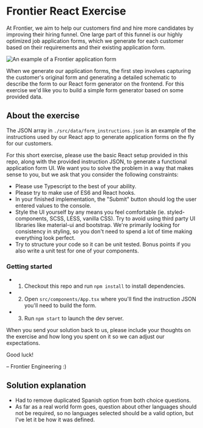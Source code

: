 # Frontier React Exercise

At Frontier, we aim to help our customers find and hire more candidates by improving their hiring funnel. One large part of this funnel is our highly optimized job application forms, which we generate for each customer based on their requirements and their existing application form.

![An example of a Frontier application form](https://frontier-public-assets.s3-us-west-2.amazonaws.com/frontier-form-demo.png)

When we generate our application forms, the first step involves capturing the customer's original form and generating a detailed schematic to describe the form to our React form generator on the frontend. For this exercise we'd like you to build a simple form generator based on some provided data.

## About the exercise

The JSON array in `./src/data/form_instructions.json` is an example of the instructions used by our React app to generate application forms on the fly for our customers.

For this short exercise, please use the basic React setup provided in this repo, along with the provided instruction JSON, to generate a functional application form UI. We want you to solve the problem in a way that makes sense to you, but we ask that you consider the following constraints:

- Please use Typescript to the best of your ability.
- Please try to make use of ES6 and React hooks.
- In your finished implementation, the "Submit" button should log the user entered values to the console.
- Style the UI yourself by any means you feel comfortable (ie. styled-components, SCSS, LESS, vanilla CSS). Try to avoid using third party UI libraries like material-ui and bootstrap. We're primarily looking for consistency in styling, so you don't need to spend a lot of time making everything look perfect.
- Try to structure your code so it can be unit tested. Bonus points if you also write a unit test for one of your components.

### Getting started

- 1. Checkout this repo and run `npm install` to install dependencies.
- 2. Open `src/components/App.tsx` where you'll find the instruction JSON you'll need to build the form.
- 3. Run `npm start` to launch the dev server.

When you send your solution back to us, please include your thoughts on the exercise and how long you spent on it so we can adjust our expectations.

Good luck!

– Frontier Engineering :)

## Solution explanation

- Had to remove duplicated Spanish option from both choice questions.
- As far as a real world form goes, question about other languages should not be required, so no languages selected should be a valid option, but I've let it be how it was defined.
